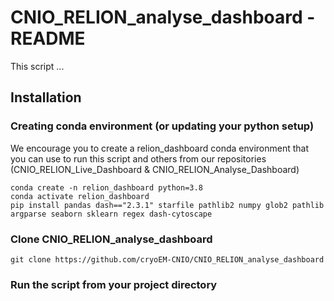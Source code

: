 # CNIO_RELION_analyse_dashboard - README

This script ...



## Installation

### Creating conda environment (or updating your python setup)
We encourage you to create a relion_dashboard conda environment that you can use to run this script and others from our repositories (CNIO_RELION_Live_Dashboard & CNIO_RELION_Analyse_Dashboard)

```
conda create -n relion_dashboard python=3.8
conda activate relion_dashboard
pip install pandas dash=="2.3.1" starfile pathlib2 numpy glob2 pathlib argparse seaborn sklearn regex dash-cytoscape
```

### Clone CNIO_RELION_analyse_dashboard
```git clone https://github.com/cryoEM-CNIO/CNIO_RELION_analyse_dashboard```

### Run the script from your project directory

